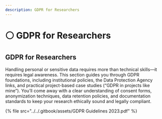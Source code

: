 ```yaml
---
description: GDPR for Researchers
---
```


# ⚪ GDPR for Researchers

## **GDPR for Researchers**

Handling personal or sensitive data requires more than technical skills—it requires legal awareness. This section guides you through GDPR foundations, including institutional policies, the Data Protection Agency links, and practical project-based case studies (“GDPR in projects like mine”). You’ll come away with a clear understanding of consent forms, anonymization techniques, data retention policies, and documentation standards to keep your research ethically sound and legally compliant.

{% file src="../../.gitbook/assets/GDPR Guidelines 2023.pdf" %}

